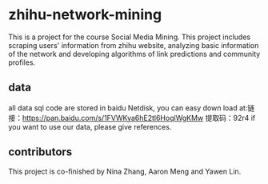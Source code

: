# zhihu-network-mining
This is a project for the course Social Media Mining. This project includes scraping users' information from zhihu website, analyzing basic information of the network and developing algorithms of link predictions and community profiles. 
## data
all data sql code are stored in baidu Netdisk, you can easy down load at:链接：https://pan.baidu.com/s/1FVWKya6hE2tl6HoqlWgKMw 提取码：92r4 if you want to use our data, please give references. 
## contributors
This project is co-finished by Nina Zhang, Aaron Meng and Yawen Lin.
